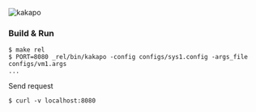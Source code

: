 ![kakapo](http://cdn1.arkive.org/media/56/5692B0B2-7BCE-40CB-BB19-D48B085CF32E/Presentation.Large/Kakapo-walking.jpg)

### Build & Run

```
$ make rel
$ PORT=8080 _rel/bin/kakapo -config configs/sys1.config -args_file configs/vm1.args
...
```

Send request

```
$ curl -v localhost:8080
```

